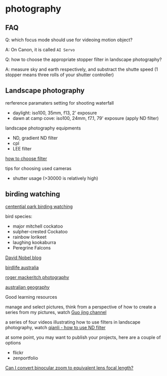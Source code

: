 # photography

## FAQ

Q: which focus mode should use for videoing motion object?

A: On Canon, it is called `AI Servo`

Q: how to choose the appropriate stopper filter in landscape photography?

A: measure sky and earth respectively, and substract the shutte speed (1 stopper means three rolls of your shutter controller) 

## Landscape photography

rerference paramaters setting for shooting waterfall

- daylight: iso100, 35mm, f13, 2' exposure
- dawn at camp cove: iso100, 24mm, f7.1, 79' exposure (apply ND filter)

landscape photography equipments
- ND, gradient ND filter
- cpl
- LEE filter

[how to choose filter](https://zhuanlan.zhihu.com/p/35561200)

tips for choosing used cameras

- shutter usage (>30000 is relatively high)

## birding watching

[centential park birding watching](https://www.centennialparklands.com.au/visit/things-to-see-and-do/birdwatching/bird-spotting-challenge)

bird species:
- major mitchell cockatoo
- sulpher-crested Cockatoo
- rainbow lorikeet
- laughing kookaburra
- Peregrine Falcons

[David Nobel blog](http://www.david-noble.net/blog/?tag=orchids)

[birdlife australia](http://www.birdlife.org.au/bird-profile/welcome-swallow)

[roger mackeritch photography](https://www.rogermackertichphotography.com/)

[australian geography](https://www.australiangeographic.com.au/topics/wildlife/2017/02/guide-to-bird-watching-in-sydney/)

Good learning resources

manage and select pictures, think from a perspective of how to create a series from my pictures, watch [Guo jing channel](https://www.youtube.com/watch?v=mZLFGamhpBI)

a series of four videos illustrating how to use filters in landscape photography, watch [qianli - how to use ND filter](https://www.youtube.com/watch?v=H1B5Jut96tc)

at some point, you may want to publish your projects, here are a couple of options
- flickr
- zenportfolio

[Can I convert binocular zoom to equivalent lens focal length?](https://photo.stackexchange.com/questions/87917/can-i-convert-binocular-zoom-to-equivalent-lens-focal-length)
